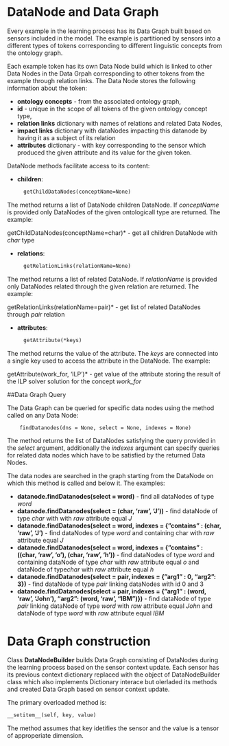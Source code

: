 # DataNode and Data Graph

Every example in the learning process has its Data Graph built based on sensors included in the model.
The example is partitioned by sensors into a different types of tokens corresponding to different linguistic concepts from the ontology graph.

Each example token has its own Data Node build which is linked to other Data Nodes in the Data Grpah corresponding to other tokens from the example through relation links. The Data Node stores the following information about the token:

* **ontology concepts**  - from the associated ontology graph,
* **id** - unique in the scope of all tokens of the given ontology concept type,
* **relation links** dictionary with names of relations and related Data Nodes,
* **impact links** dictionary with dataNodes impacting this datanode by having it as a subject of its relation
* **attributes** dictionary - with key corresponding to the sensor which produced the given attribute and its value for the given token.

DataNode methods facilitate access to its content:

* **children**:
  ```default
    getChildDataNodes(conceptName=None)
  ```

The method returns a list of DataNode children DataNode. If *conceptName* is provided only DataNodes of the given ontologicall type are returned. The example:

getChildDataNodes(conceptName=char)\* - get all children DataNode with *char* type

* **relations**:
  ```default
    getRelationLinks(relationName=None)
  ```

The method returns a list of related DataNode. If *relationName* is provided only DataNodes related through the given relation are returned. The example:

getRelationLinks(relationName=pair)\* - get list of related DataNodes through *pair* relation

* **attributes**:
  ```default
    getAttribute(*keys)
  ```

The method returns the value of the attribute. The *keys* are connected into a single key used to access the attribute in the DataNode. The example:

getAttribute(work\_for, ‘ILP’)\* - get value of the attribute storing the result of the ILP solver solution for the concept *work\_for*

##Data Graph Query

The Data Graph can be queried for specific data nodes using the method called on any Data Node:

```default
	findDatanodes(dns = None, select = None, indexes = None)
```

The method returns the list of DataNodes satisfying the query provided in the *select* argument, additionally the *indexes* argument can specify queries for related data nodes which have to be satisfied by the returned Data Nodes.

The data nodes are searched in the graph starting from the DataNode on which this method is called and below it.
The examples:

* **datanode.findDatanodes(select = word)** - find all dataNodes of type *word*
* **datanode.findDatanodes(select = (char, ‘raw’, ‘J’))** - find dataNode of type *char* with with *raw* attribute equal *J*
* **datanode.findDatanodes(select = word,  indexes = {”contains” : (char, ‘raw’, ‘J’)** - find dataNodes of type *word* and containing char with *raw* attribute equal *J*
* **datanode.findDatanodes(select = word,  indexes = {”contains” : ((char, ‘raw’, ‘o’), (char, ‘raw’, ‘h’))** - find dataNodes of type *word* and containing dataNode of type *char* with *raw* attribute equal *o* and dataNode of type*char* with *raw* attribute equal *h*
* **datanode.findDatanodes(select = pair, indexes = {”arg1” : 0, “arg2”: 3})** - find dataNode of type *pair* linking dataNodes with id 0 and 3
* **datanode.findDatanodes(select = pair, indexes = {”arg1” : (word, ‘raw’, ‘John’), “arg2”: (word, ‘raw’, “IBM”)})** - find dataNode of type *pair* linking dataNode of type *word* with *raw* attribute equal *John* and dataNode of type *word* with *raw* attribute equal *IBM*

# Data Graph construction

Class **DataNodeBuilder** builds Data Graph consisting of DataNodes during the learning process based on the sensor context update. Each sensor has its previous context dictionary replaced with the object of DataNodeBuilder class which also implements Dictionary interace but olerladed its methods and created Data Graph based on sensor context update.

The primary overloaded method is:

```default
__setitem__(self, key, value)
```

The method assumes that key idetifies the sensor and the value is a tensor of approperiate dimension.
